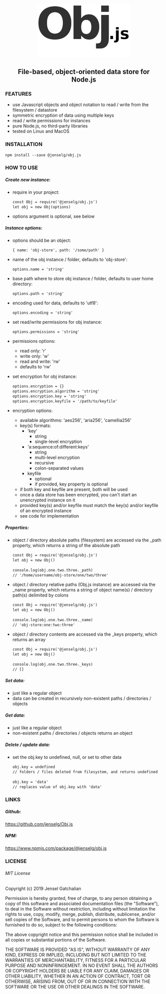 <p align="center">
  <img src="https://github.com/jenselg/Obj.js/raw/master/misc/obj.js-logo.png" alt="Obj.js-logo" width="300" />
</p>

<h2 align="center">File-based, object-oriented data store for Node.js</h2>

### FEATURES

- use Javascript objects and object notation to read / write from the filesystem / datastore
- symmetric encryption of data using multiple keys
- read / write permissions for instances
- pure Node.js, no third-party libraries
- tested on Linux and MacOS


### INSTALLATION

    npm install --save @jenselg/obj.js

### HOW TO USE

##### Create new instance:

- require in your project:

      const Obj = require('@jenselg/obj.js')
      let obj = new Obj(options)


- options argument is optional, see below


##### Instance options:

- options should be an object:

      { name: 'obj-store', path: '/some/path' }


- name of the obj instance / folder, defaults to 'obj-store':

      options.name = 'string'


- base path where to store obj instance / folder, defaults to user home directory:

      options.path = 'string'


- encoding used for data, defaults to 'utf8':

      options.encoding = 'string'


- set read/write permissions for obj instance:

      options.permissions = 'string'


- permissions options:
  - read only: 'r'
  - write only: 'w'
  - read and write: 'rw'
  - defaults to 'rw'


- set encryption for obj instance:

      options.encryption = {}
      options.encryption.algorithm = 'string'
      options.encryption.key = 'string'
      options.encryption.keyfile = '/path/to/keyfile'


- encryption options:
  - available algorithms: 'aes256', 'aria256', 'camellia256'
  - key(s) formats:
    - 'key'
        - string
        - single-level encryption
    - 'a:sequence:of:different:keys'
        - string
        - multi-level encryption
        - recursive
        - colon-separated values
    - keyfile
        - optional
        - if provided, key property is optional
  - if both key and keyfile are present, both will be used
  - once a data store has been encrypted, you can't start an unencrypted instance on it
  - provided key(s) and/or keyfile must match the key(s) and/or keyfile of an encrypted instance
  - see code for implementation


##### Properties:

- object / directory absolute paths (filesystem) are accessed via the _path property, which returns a string of the absolute path

      const Obj = require('@jenselg/obj.js')
      let obj = new Obj()

      console.log(obj.one.two.three._path)
      // '/home/username/obj-store/one/two/three'


- object / directory relative paths (Obj.js instance) are accessed via the _name property, which returns a string of object name(s) / directory path(s) delimited by colons

      const Obj = require('@jenselg/obj.js')
      let obj = new Obj()

      console.log(obj.one.two.three._name)
      // 'obj-store:one:two:three'


- object / directory contents are accessed via the _keys property, which returns an array

      const Obj = require('@jenselg/obj.js')
      let obj = new Obj()

      console.log(obj.one.two.three._keys)
      // []


##### Set data:

- just like a regular object
- data can be created in recursively non-existent paths / directories / objects


##### Get data:

- just like a regular object
- non-existent paths / directories / objects returns an object


##### Delete / update data:

- set the obj.key to undefined, null, or set to other data

      obj.key = undefined
      // folders / files deleted from filesystem, and returns undefined

      obj.key = 'data'
      // replaces value of obj.key with 'data'


### LINKS

##### Github:
https://github.com/jenselg/Obj.js

##### NPM:
https://www.npmjs.com/package/@jenselg/obj.js


### LICENSE

###### MIT License

Copyright (c) 2019 Jensel Gatchalian

Permission is hereby granted, free of charge, to any person obtaining a copy
of this software and associated documentation files (the "Software"), to deal
in the Software without restriction, including without limitation the rights
to use, copy, modify, merge, publish, distribute, sublicense, and/or sell
copies of the Software, and to permit persons to whom the Software is
furnished to do so, subject to the following conditions:

The above copyright notice and this permission notice shall be included in all
copies or substantial portions of the Software.

THE SOFTWARE IS PROVIDED "AS IS", WITHOUT WARRANTY OF ANY KIND, EXPRESS OR
IMPLIED, INCLUDING BUT NOT LIMITED TO THE WARRANTIES OF MERCHANTABILITY,
FITNESS FOR A PARTICULAR PURPOSE AND NONINFRINGEMENT. IN NO EVENT SHALL THE
AUTHORS OR COPYRIGHT HOLDERS BE LIABLE FOR ANY CLAIM, DAMAGES OR OTHER
LIABILITY, WHETHER IN AN ACTION OF CONTRACT, TORT OR OTHERWISE, ARISING FROM,
OUT OF OR IN CONNECTION WITH THE SOFTWARE OR THE USE OR OTHER DEALINGS IN THE
SOFTWARE.
